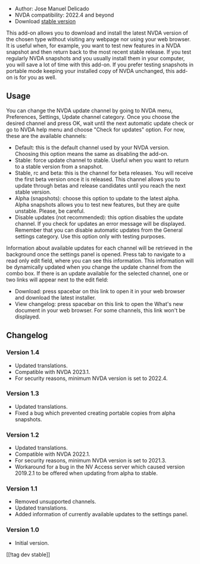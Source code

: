 * Author: Jose Manuel Delicado
* NVDA compatibility: 2022.4 and beyond
* Download [stable version][1]

This add-on allows you to download and install the latest NVDA version of the chosen type without visiting any webpage nor using your web browser. It is useful when, for example, you want to test new features in a NVDA snapshot and then return back to the most recent stable release. If you test regularly NVDA snapshots and you usually install them in your computer, you will save a lot of time with this add-on. If you prefer testing snapshots in portable mode keeping your installed copy of NVDA unchanged, this add-on is for you as well.

## Usage

You can change the NVDA update channel by going to NVDA menu, Preferences, Settings, Update channel category. Once you choose the desired channel and press OK, wait until the next automatic update check or go to NVDA help menu and choose "Check for updates" option. For now, these are the available channels:

* Default: this is the default channel used by your NVDA version. Choosing this option means the same as disabling the add-on.
* Stable: force update channel to stable. Useful when you want to return to a stable version from a snapshot.
* Stable, rc and beta: this is the channel for beta releases. You will receive the first beta version once it is released. This channel allows you to update through betas and release candidates until you reach the next stable version.
* Alpha (snapshots): choose this option to update to the latest alpha. Alpha snapshots allows you to test new features, but they are quite unstable. Please, be careful.
* Disable updates (not recommended): this option disables the update channel. If you check for updates an error message will be displayed. Remember that you can disable automatic updates from the General settings category. Use this option only with testing purposes.

Information about available updates for each channel will be retrieved in the background once the settings panel is opened. Press tab to navigate to a read only edit field, where you can see this information. This information will be dynamically updated when you change the update channel from the combo box. If there is an update available for the selected channel, one or two links will appear next to the edit field:

* Download: press spacebar on this link to open it in your web browser and download the latest installer.
* View changelog: press spacebar on this link to open the What's new document in your web browser. For some channels, this link won't be displayed.

## Changelog

### Version 1.4

* Updated translations.
* Compatible with NVDA 2023.1.
* For security reasons, minimum NVDA version is set to 2022.4.

### Version 1.3

* Updated translations.
* Fixed a bug which prevented creating portable copies from alpha snapshots.

### Version 1.2

* Updated translations.
* Compatible with NVDA 2022.1.
* For security reasons, minimum NVDA version is set to 2021.3.
* Workaround for a bug in the NV Access server which caused version 2019.2.1 to be offered when updating from alpha to stable.

### Version 1.1

* Removed unsupported channels.
* Updated translations.
* Added information of currently available updates to the settings panel.

### Version 1.0

* Initial version.

[[!tag dev stable]]

[1]: https://addons.nvda-project.org/files/get.php?file=updchannelselect
